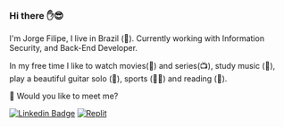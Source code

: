 ### Hi there :hand::sunglasses:

  I'm Jorge Filipe, I live in Brazil (:sunrise_over_mountains:). Currently working with Information Security, and Back-End Developer.

  In my free time I like to watch movies(:movie_camera:) and series(:tv:), study music (:musical_score:), play a beautiful guitar solo (:guitar:), sports (:running_man:) and reading (:book:).

  :mag_right: Would you like to meet me?

[![Linkedin Badge](https://img.shields.io/badge/-LinkedIn-blue?style=flat-square&logo=Linkedin&logoColor=white&link=https://www.linkedin.com/in/Jorge-Filipe-Silva)](https://www.linkedin.com/in/fill)
[![Replit](https://img.shields.io/badge/-Replit-red)](https://replit.com/@JorgeFilipe)
